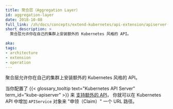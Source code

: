 ```yaml
---
title: 聚合层（Aggregation Layer）
id: aggregation-layer
date: 2018-10-08
full_link: /zh/docs/concepts/extend-kubernetes/api-extension/apiserver-aggregation/
short_description: >
  聚合层允许你在自己的集群上安装额外的 Kubernetes 风格的 API。

aka: 
tags:
- architecture
- extension
- operation
---
```

<!--
---
title: Aggregation Layer
id: aggregation-layer
date: 2018-10-08
full_link: /docs/concepts/extend-kubernetes/api-extension/apiserver-aggregation/
short_description: >
  The aggregation layer lets you install additional Kubernetes-style APIs in your cluster.

aka: 
tags:
- architecture
- extension
- operation
---
-->




<!--
 The aggregation layer lets you install additional Kubernetes-style APIs in your cluster.
-->

聚合层允许你在自己的集群上安装额外的 Kubernetes 风格的 API。

<!--more-->
 

<!--
When you've configured the {{< glossary_tooltip text="Kubernetes API Server" term_id="kube-apiserver" >}} to [support additional APIs](/docs/tasks/extend-kubernetes/configure-aggregation-layer/), you can add `APIService` objects to "claim" a URL path in the Kubernetes API.
-->

当你配置了 {{< glossary_tooltip text="Kubernetes API Server" term_id="kube-apiserver" >}} 来 [支持额外的 API](/zh/docs/tasks/extend-kubernetes/configure-aggregation-layer/)，
你就可以在 Kubernetes API 中增加 `APIService` 对象来  "申领（Claim）" 一个 URL 路径。 
